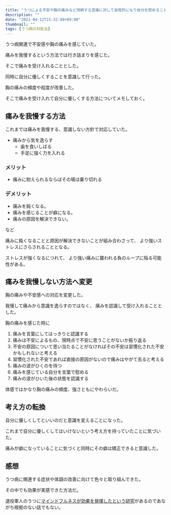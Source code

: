 ```yaml
---
title: "うつによる不安や胸の痛みなど持続する苦痛に対して自覚的になり自分を慰めることで徐々にマシになってきた話"
description: ""
date: "2021-04-12T21:32:08+09:00"
thumbnail: ""
tags: [うつ病の対処法]
---
```


うつ病関連で不安感や胸の痛みを感じていた。

痛みを我慢するという方法では行き詰まりを感じた。

そこで痛みを受け入れることとした。

同時に自分に優しくすることを意識して行った。

胸の痛みの頻度や程度が改善した。

そこで痛みを受け入れて自分に優しくする方法についてメモしておく。

## 痛みを我慢する方法

これまでは痛みを我慢する、意識しない方針で対応していた。

- 痛みから気を逸らす
    - 歯を食いしばる
    - 手足に強く力を入れる

### メリット
- 痛みに耐えられるならばその場は乗り切れる

### デメリット
- 痛みを鈍くなる。
- 痛みを感じることが癖になる。
- 痛みの原因を解決できない。

など

痛みに鈍くなることと原因が解決できないことが組み合わさって、
より強いストレスにさらされることとなる。

ストレスが強くなるにつれて、
より強い痛みに襲われる負のループに陥る可能性がある。

## 痛みを我慢しない方法へ変更

胸の痛みや不安感への対応を変更した。

我慢して痛みから意識を逸らすのではなく、
痛みを認識して受け入れることとした。

胸の痛みを感じた時に
1. 痛みを言葉にしてはっきりと認識する
1. 痛みは不安によるもの、現時点で不安に思うことがないか振り返る
1. 不安の原因について思い当たることがなければその不安は習慣化された不安かもしれないと考える
1. 習慣化された不安であれば直接の原因がないので痛みはやがて去ると考える
1. 痛みの波がひくのを待つ
1. 痛みを感じている自分を言葉で慰める
1. 痛みの波がひいた後の状態を認識する

体感ではかなり胸の痛みの頻度、強さともにやわらいだ。

## 考え方の転換
自分に優しくしてといいのだと意識を変えることになった。

これまで自分に優しくしてはいけないという考え方を持っていたことに気づいた。

痛みが癖になっていることに気づくと同時にその癖は矯正できると意識した。

## 感想
うつ病に関連する症状や体調の改善に向けて色々と取り組んできた。

その中でも効果が実感できた方法だ。

退役軍人のうつに[マインドフルネスが効果を発揮したという研究](https://pubmed.ncbi.nlm.nih.gov/25397818/)があるのであながち根拠のない話でもない。

